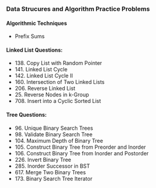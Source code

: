<h3>Data Strucures and Algorithm Practice Problems</h3>

<h4>Algorithmic Techniques </h4>
<ul>
  <li>Prefix Sums</li>

</ul>

<h4>Linked List Questions:</h4>
<ul>
  <li>138. Copy List with Random Pointer </li>
  <li>141. Linked List Cycle </li>
  <li>142. Linked List Cycle II</li>
  <li>160. Intersection of Two Linked Lists</li>
  <li>206. Reverse Linked List</li>
  <li>25. Reverse Nodes in k-Group</li>
  <li>708. Insert into a Cyclic Sorted List</li>
</ul>

<h4>Tree Questions: </h4>
<ul>
  <li>96. Unique Binary Search Trees</li>
  <li>98. Validate Binary Search Tree</li>
  <li>104. Maximum Depth of Binary Tree</li>
  <li>105. Construct Binary Tree from Preorder and Inorder</li>
  <li>106. Construct Binary Tree from Inorder and Postorder </li>
  <li>226. Invert Binary Tree</li>
  <li>285. Inorder Successor in BST</li>
  <li>617. Merge Two Binary Trees</li>
  <li>173. Binary Search Tree Iterator</li>
  
</ul>
  
